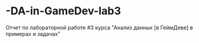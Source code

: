 # -DA-in-GameDev-lab3
Отчет по лабораторной работе #3 курса "Анализ данных [в ГеймДеве] в примерах и задачах"
